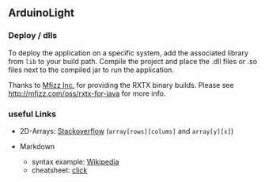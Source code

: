 ## ArduinoLight


### Deploy / dlls

To deploy the application on a specific system, add the associated library from `lib` to your build path. Compile the project and place the .dll files or .so files next to the compiled jar to run the application.

Thanks to [Mfizz Inc.](http://mfizz.com/) for providing the RXTX binary builds.
Please see http://mfizz.com/oss/rxtx-for-java for more info.


### useful Links

* 2D-Arrays: [Stackoverflow](http://stackoverflow.com/questions/6630990/java-a-two-dimensional-array-is-stored-in-column-major-or-row-major-order) (`array[rows][colums]` and `array[y][x]`)

* Markdown
  * syntax example: [Wikipedia](http://en.wikipedia.org/wiki/Markdown#Example)
  * cheatsheet: [click](https://github.com/adam-p/markdown-here/wiki/Markdown-Cheatsheet)


